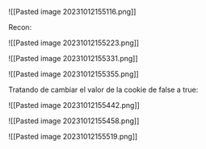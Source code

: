 
![[Pasted image 20231012155116.png]]


Recon:

![[Pasted image 20231012155223.png]]

![[Pasted image 20231012155331.png]]

![[Pasted image 20231012155355.png]]

Tratando de cambiar el valor de la cookie de false a true:

![[Pasted image 20231012155442.png]]

![[Pasted image 20231012155458.png]]

![[Pasted image 20231012155519.png]]